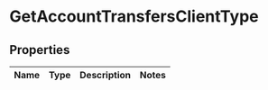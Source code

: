 
# GetAccountTransfersClientType

## Properties
Name | Type | Description | Notes
------------ | ------------- | ------------- | -------------



